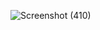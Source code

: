 ![Screenshot (410)](https://user-images.githubusercontent.com/116561739/225925606-c2aaa92d-695b-4b0f-b119-cbe377857f39.png)
